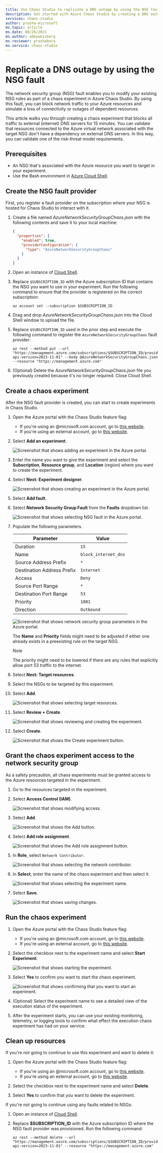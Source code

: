 ```yaml
---
title: Use Chaos Studio to replicate a DNS outage by using the NSG fault
description: Get started with Azure Chaos Studio by creating a DNS outage by using the network security group fault.
services: chaos-studio
author: prasha-microsoft
ms.topic: article
ms.date: 08/26/2021
ms.author: abbyweisberg
ms.reviewer: prashabora
ms.service: chaos-studio
---
```


# Replicate a DNS outage by using the NSG fault

The network security group (NSG) fault enables you to modify your existing NSG rules as part of a chaos experiment in Azure Chaos Studio. By using this fault, you can block network traffic to your Azure resources and simulate a loss of connectivity or outages of dependent resources.

This article walks you through creating a chaos experiment that blocks all traffic to external (internet) DNS servers for 15 minutes. You can validate that resources connected to the Azure virtual network associated with the target NSG don't have a dependency on external DNS servers. In this way, you can validate one of the risk-threat model requirements.

## Prerequisites

- An NSG that's associated with the Azure resource you want to target in your experiment.
- Use the Bash environment in [Azure Cloud Shell](../cloud-shell/quickstart.md).

## Create the NSG fault provider

First, you register a fault provider on the subscription where your NSG is hosted for Chaos Studio to interact with it.

1. Create a file named *AzureNetworkSecurityGroupChaos.json* with the following contents and save it to your local machine:

      ```json
      { 
        "properties": {
          "enabled": true,
          "providerConfiguration": {
            "type": "AzureNetworkSecurityGroupChaos"
          }
        }
      }
      ```

1. Open an instance of [Cloud Shell](https://shell.azure.com/).
1. Replace `$SUBSCRIPTION_ID` with the Azure subscription ID that contains the NSG you want to use in your experiment. Run the following command to ensure that the provider is registered on the correct subscription:

    ```azurecli
    az account set --subscription $SUBSCRIPTION_ID
    ```

1. Drag and drop *AzureNetworkSecurityGroupChaos.json* into the Cloud Shell window to upload the file.
1. Replace `$SUBSCRIPTION_ID` used in the prior step and execute the following command to register the `AzureNetworkSecurityGroupChaos` fault provider:

    ```azurecli
    az rest --method put --url "https://management.azure.com/subscriptions/$SUBSCRIPTION_ID/providers/microsoft.chaos/chaosProviderConfigurations/AzureNetworkSecurityGroupChaos?api-version=2023-11-01" --body @AzureNetworkSecurityGroupChaos.json --resource "https://management.azure.com"
    ```

1. (Optional) Delete the *AzureNetworkSecurityGroupChaos.json* file you previously created because it's no longer required. Close Cloud Shell.

## Create a chaos experiment

After the NSG fault provider is created, you can start to create experiments in Chaos Studio.

1. Open the Azure portal with the Chaos Studio feature flag:
    * If you're using an @microsoft.com account, go to [this website](https://portal.azure.com/?microsoft_azure_chaos_assettypeoptions={%22chaosStudio%22:{%22options%22:%22%22},%22chaosExperiment%22:{%22options%22:%22%22}}&microsoft_azure_chaos=true).
    * If you're using an external account, go to [this website](https://portal.azure.com/?feature.customPortal=false&microsoft_azure_chaos_assettypeoptions={%22chaosStudio%22:{%22options%22:%22%22},%22chaosExperiment%22:{%22options%22:%22%22}}).
1. Select **Add an experiment**.

    ![Screenshot that shows adding an experiment in the Azure portal.](images/add-an-experiment.png)

1. Enter the name you want to give the experiment and select the **Subscription**, **Resource group**, and **Location** (region) where you want to create the experiment.
1. Select **Next: Experiment designer**.

    ![Screenshot that shows creating an experiment in the Azure portal.](images/create-an-experiment-dns-outage.png)

1. Select **Add fault**.
1. Select **Network Security Group Fault** from the **Faults** dropdown list.

    ![Screenshot that shows selecting NSG fault in the Azure portal.](images/network-security-group-fault.png)

1. Populate the following parameters.

    | Parameter | Value |
    |--|--|
    | Duration | `15` |
    | Name | `block_internet_dns` |
    | Source Address Prefix | `*` |
    | Destination Address Prefix | `Internet` |
    | Access | `Deny` |
    | Source Port Range | `*` |
    | Destination Port Range | `53` |
    | Priority | `1001` |
    | Direction | `Outbound` |

    ![Screenshot that shows network security group parameters in the Azure portal.](images/qs-network-outage-dns-parameters.png)

   The **Name** and **Priority** fields might need to be adjusted if either one already exists in a preexisting rule on the target NSG.

   > [!NOTE]
   > The priority might need to be lowered if there are any rules that explicitly allow port 53 traffic to the internet.

1. Select **Next: Target resources**.
1. Select the NSGs to be targeted by this experiment.
1. Select **Add**.

    ![Screenshot that shows selecting target resources.](images/nsg-fault-targets.png)

1. Select **Review + Create**.

    ![Screenshot that shows reviewing and creating the experiment.](images/review-create.png)

1. Select **Create**.

    ![Screenshot that shows the Create experiment button.](images/create.png)

## Grant the chaos experiment access to the network security group

As a safety precaution, all chaos experiments must be granted access to the Azure resources targeted in the experiment.

1. Go to the resources targeted in the experiment.
1. Select **Access Control (IAM)**.

    ![Screenshot that shows modifying access.](images/access-control.png)

1. Select **Add**.

    ![Screenshot that shows the Add button.](images/add.png)

1. Select **Add role assignment**.

    ![Screenshot that shows the Add role assignment button.](images/add-role-assignment.png)

1. In **Role**, select `Network Contributor`.

    ![Screenshot that shows selecting the network contributor.](images/role-network-contributor.png)

1. In **Select**, enter the name of the chaos experiment and then select it.

    ![Screenshot that shows selecting the experiment name.](images/qs-network-outage-dns-select.png)

1. Select **Save**.

    ![Screenshot that shows saving changes.](images/save-discard.png)

## Run the chaos experiment

1. Open the Azure portal with the Chaos Studio feature flag:
    * If you're using an @microsoft.com account, go to [this website](https://portal.azure.com/?microsoft_azure_chaos_assettypeoptions={%22chaosStudio%22:{%22options%22:%22%22},%22chaosExperiment%22:{%22options%22:%22%22}}&microsoft_azure_chaos=true).
    * If you're using an external account, go to [this website](https://portal.azure.com/?feature.customPortal=false&microsoft_azure_chaos_assettypeoptions={%22chaosStudio%22:{%22options%22:%22%22},%22chaosExperiment%22:{%22options%22:%22%22}}).
1. Select the checkbox next to the experiment name and select **Start Experiment**.

    ![Screenshot that shows starting the experiment.](images/qs-network-outage-dns-start.png)

1. Select **Yes** to confirm you want to start the chaos experiment.

    ![Screenshot that shows confirming that you want to start an experiment.](images/start-experiment-confirmation.png)
1. (Optional) Select the experiment name to see a detailed view of the execution status of the experiment.
1. After the experiment starts, you can use your existing monitoring, telemetry, or logging tools to confirm what effect the execution chaos experiment has had on your service.

## Clean up resources

If you're not going to continue to use this experiment and want to delete it:

1. Open the Azure portal with the Chaos Studio feature flag:

   * If you're using an @microsoft.com account, go to [this website](https://portal.azure.com/?microsoft_azure_chaos_assettypeoptions={%22chaosStudio%22:{%22options%22:%22%22},%22chaosExperiment%22:{%22options%22:%22%22}}&microsoft_azure_chaos=true).
   * If you're using an external account, go to [this website](https://portal.azure.com/?feature.customPortal=false&microsoft_azure_chaos_assettypeoptions={%22chaosStudio%22:{%22options%22:%22%22},%22chaosExperiment%22:{%22options%22:%22%22}}).
1. Select the checkbox next to the experiment name and select **Delete**.
1. Select **Yes** to confirm that you want to delete the experiment.

If you're not going to continue using any faults related to NSGs:

1. Open an instance of [Cloud Shell](https://shell.azure.com/).
1. Replace **$SUBSCRIPTION_ID** with the Azure subscription ID where the NSG fault provider was provisioned. Run the following command:

    ```azurecli
    az rest --method delete --url "https://management.azure.com/subscriptions/$SUBSCRIPTION_ID/providers/microsoft.chaos/chaosProviderConfigurations/AzureNetworkSecurityGroupChaos?api-version=2023-11-01" --resource "https://management.azure.com"
    ```
